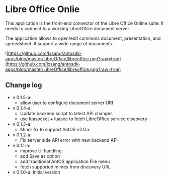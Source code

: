 # Libre Office Onlie

This application is the front-end connector of the Libre Office Online suite.
It needs to connect to a working LibreOffice document server.

The application allows to open/edit commons document, presentation, and spreedsheet.
It support a wide range of documents.

![https://github.com/lxsang/antosdk-apps/blob/master/LibreOffice/libreoffice.png?raw=true](https://github.com/lxsang/antosdk-apps/blob/master/LibreOffice/libreoffice.png?raw=true)

## Change log
- v 0.1.5-a:
    * allow user to configure document server URI
- v 0.1.4-a:
    * Update backend script to latest API changes
    * use luasocket + luasec to fetch LibreOffice service discovery
- v 0.1.3-a:
    * Minor fix to support AntOS v2.0.x
- v 0.1.2-a:
    * Fix server side API error with new backend API
- v 0.1.1-a:
    * improve UI handling
    * add Save as option
    * add traditional AntOS application File menu
    * fetch supported mimes from discovery URL
- v 0.1.0-a: Initial version

